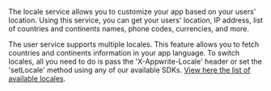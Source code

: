 The locale service allows you to customize your app based on your users' location. Using this service, you can get your users' location, IP address, list of countries and continents names, phone codes, currencies, and more. 

The user service supports multiple locales. This feature allows you to fetch countries and continents information in your app language. To switch locales, all you need to do is pass the 'X-Appwrite-Locale' header or set the 'setLocale' method using any of our available SDKs. [View here the list of available locales](https://github.com/appwrite/appwrite/blob/master/app/config/locales.php).